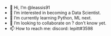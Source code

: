 - 👋 Hi, I’m @leassis91
- 👀 I’m interested in becoming a Data Scientist.
- 🌱 I’m currently learning Python, ML next.
- 💞️ I’m looking to collaborate on ? don't know yet.
- 📫 How to reach me: discord: lepitt#3598

<!---
leassis91/leassis91 is a ✨ special ✨ repository because its `README.md` (this file) appears on your GitHub profile.
You can click the Preview link to take a look at your changes.
--->
